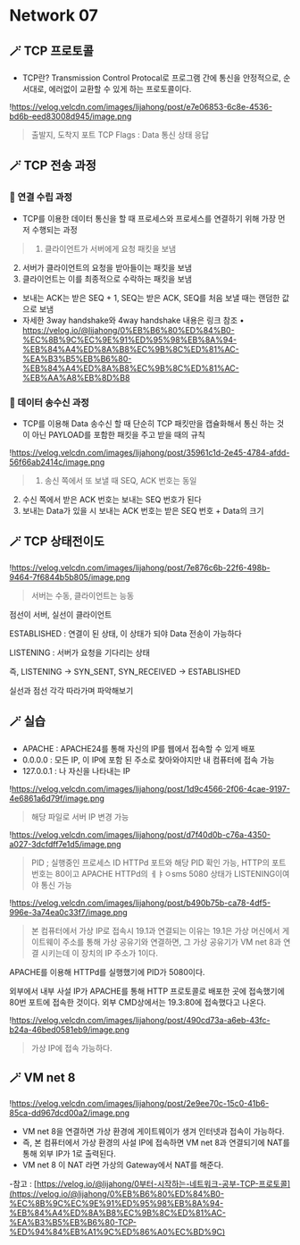 # **Network 07**

## 🪄 TCP 프로토콜

- TCP란? Transmission Control Protocal로 프로그램 간에 통신을 안정적으로, 순서대로, 에러없이 교환할 수 있게 하는 프로토콜이다.

!https://velog.velcdn.com/images/lijahong/post/e7e06853-6c8e-4536-bd6b-eed83008d945/image.png

> 출발지, 도착지 포트
TCP Flags : Data 통신 상태 응답
>

## 🪄 TCP 전송 과정

### 🔎 연결 수립 과정

- TCP를 이용한 데이터 통신을 할 때 프로세스와 프로세스를 연결하기 위해 가장 먼저 수행되는 과정

> 1. 클라이언트가 서버에게 요청 패킷을 보냄
2. 서버가 클라이언트의 요청을 받아들이는 패킷을 보냄
3. 클라이언트는 이를 최종적으로 수락하는 패킷을 보냄
>

- 보내는 ACK는 받은 SEQ + 1, SEQ는 받은 ACK, SEQ를 처음 보낼 때는 랜덤한 값으로 보냄
- 자세한 3way handshake와 4way handshake 내용은 링크 참조
  • https://velog.io/@lijahong/0%EB%B6%80%ED%84%B0-%EC%8B%9C%EC%9E%91%ED%95%98%EB%8A%94-%EB%84%A4%ED%8A%B8%EC%9B%8C%ED%81%AC-%EA%B3%B5%EB%B6%80-%EB%84%A4%ED%8A%B8%EC%9B%8C%ED%81%AC-%EB%AA%A8%EB%8D%B8

### 🔎 데이터 송수신 과정

- TCP를 이용해 Data 송수신 할 때 단순히 TCP 패킷만을 캡슐화해서 통신 하는 것이 아닌 PAYLOAD를 포함한 패킷을 주고 받을 때의 규칙

!https://velog.velcdn.com/images/lijahong/post/35961c1d-2e45-4784-afdd-56f66ab2414c/image.png

> 1. 송신 쪽에서 또 보낼 때 SEQ, ACK 번호는 동일
2. 수신 쪽에서 받은 ACK 번호는 보내는 SEQ 번호가 된다
3. 보내는 Data가 있을 시 보내는 ACK 번호는 받은 SEQ 번호 + Data의 크기
>

## 🪄 TCP 상태전이도

!https://velog.velcdn.com/images/lijahong/post/7e876c6b-22f6-498b-9464-7f6844b5b805/image.png

> 서버는 수동, 클라이언트는 능동

점선이 서버, 실선이 클라이언트

ESTABLISHED : 연결이 된 상태, 이 상태가 되야 Data 전송이 가능하다

LISTENING : 서버가 요청을 기다리는 상태

즉, LISTENING → SYN_SENT, SYN_RECEIVED → ESTABLISHED

실선과 점선 각각 따라가며 파악해보기
>

## 🪄 실습

- APACHE : APACHE24를 통해 자신의 IP를 웹에서 접속할 수 있게 배포
- 0.0.0.0 : 모든 IP, 이 IP에 포함 된 주소로 찾아와야지만 내 컴퓨터에 접속 가능
- 127.0.0.1 : 나 자신을 나타내는 IP

!https://velog.velcdn.com/images/lijahong/post/1d9c4566-2f06-4cae-9197-4e6861a6d79f/image.png

> 해당 파일로 서버 IP 변경 가능
>

!https://velog.velcdn.com/images/lijahong/post/d7f40d0b-c76a-4350-a027-3dcfdff7e1d5/image.png

> PID ; 실행중인 프로세스 ID
HTTPd 포트와 해당 PID 확인 가능, HTTP의 포트 번호는 80이고 APACHE HTTPd의 ㅔㅑㅇsms 5080
상태가 LISTENING이여야 통신 가능
>

!https://velog.velcdn.com/images/lijahong/post/b490b75b-ca78-4df5-996e-3a74ea0c33f7/image.png

> 본 컴퓨터에서 가상 IP로 접속시 19.1과 연결되는 이유는 19.1은 가상 머신에서 게이트웨이 주소를 통해 가상 공유기와 연결하면,
그 가상 공유기가 VM net 8과 연결 시키는데 이 장치의 IP 주소가 1이다.

APACHE를 이용해 HTTPd를 실행했기에 PID가 5080이다.

외부에서 내부 사설 IP가 APACHE를 통해 HTTP 프로토콜로 배포한 곳에 접속했기에 80번 포트에 접속한 것이다.
외부 CMD상에서는 19.3:80에 접속했다고 나온다.
>

!https://velog.velcdn.com/images/lijahong/post/490cd73a-a6eb-43fc-b24a-46bed0581eb9/image.png

> 가상 IP에 접속 가능하다.
>

## 🪄 VM net 8

!https://velog.velcdn.com/images/lijahong/post/2e9ee70c-15c0-41b6-85ca-dd967dcd00a2/image.png

- VM net 8을 연결하면 가상 환경에 게이트웨이가 생겨 인터넷과 접속이 가능하다.
- 즉, 본 컴퓨터에서 가상 환경의 사설 IP에 접속하면 VM net 8과 연결되기에 NAT를 통해 외부 IP가 1로 출력된다.
- VM net 8 이 NAT 라면 가상의 Gateway에서 NAT를 해준다.

-참고 : [https://velog.io/@lijahong/0부터-시작하는-네트워크-공부-TCP-프로토콜](https://velog.io/@lijahong/0%EB%B6%80%ED%84%B0-%EC%8B%9C%EC%9E%91%ED%95%98%EB%8A%94-%EB%84%A4%ED%8A%B8%EC%9B%8C%ED%81%AC-%EA%B3%B5%EB%B6%80-TCP-%ED%94%84%EB%A1%9C%ED%86%A0%EC%BD%9C)